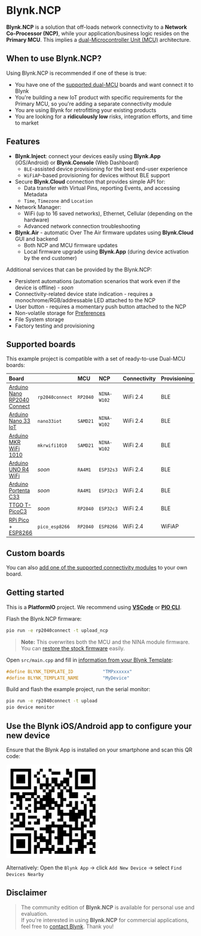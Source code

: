 # Blynk.NCP

**Blynk.NCP** is a solution that off-loads network connectivity to a **Network Co-Processor (NCP)**, while your application/business logic resides on the **Primary MCU**. This implies a [dual-Microcontroller Unit (MCU)](https://docs.google.com/presentation/d/1aP2sQWB0J9EWj8Y1h5qeyfm2aFwaNSUKnCE-k7zxVnk/present) architecture.

## When to use Blynk.NCP?

Using Blynk.NCP is recommended if one of these is true:

- You have one of the [supported dual-MCU](#supported-boards) boards and want connect it to Blynk
- You're building a new IoT product with specific requirements for the Primary MCU, so you're adding a separate connectivity module
- You are using Blynk for retrofitting your existing products
- You are looking for a **ridiculously low** risks, integration efforts, and time to market

## Features

- **Blynk.Inject**: connect your devices easily using **Blynk.App** (iOS/Android) or **Blynk.Console** (Web Dashboard)
  - `BLE`-assisted device provisioning for the best end-user experience
  - `WiFiAP`-based provisioning for devices without BLE support
- Secure **Blynk.Cloud** connection that provides simple API for:
  - Data transfer with Virtual Pins, reporting Events, and accessing Metadata
  - `Time`, `Timezone` and `Location`
- Network Manager:
  - WiFi (up to 16 saved networks), Ethernet, Cellular (depending on the hardware)
  - Advanced network connection troubleshooting
- **Blynk.Air** - automatic Over The Air firmware updates using **Blynk.Cloud** GUI and backend
  - Both NCP and MCU firmware updates
  - Local firmware upgrade using **Blynk.App** (during device activation by the end customer)

Additional services that can be provided by the Blynk.NCP:

- Persistent automations (automation scenarios that work even if the device is offline) - *soon*
- Connectivity-related device state indication - requires a monochrome/RGB/addressable LED attached to the NCP
- User button - requires a momentary push button attached to the NCP
- Non-volatile storage for [Preferences](https://github.com/vshymanskyy/Preferences)
- File System storage
- Factory testing and provisioning

## Supported boards

This example project is compatible with a set of ready-to-use Dual-MCU boards:

Board                            |                 | MCU      | NCP         | Connectivity | Provisioning
:--                              | ---             | :---     | :---        | ---          | ---
[Arduino Nano RP2040 Connect][1] | `rp2040connect` | `RP2040` | `NINA-W102` | WiFi 2.4     | BLE
[Arduino Nano 33 IoT][2]         | `nano33iot`     | `SAMD21` | `NINA-W102` | WiFi 2.4     | BLE
[Arduino MKR WiFi 1010][3]       | `mkrwifi1010`   | `SAMD21` | `NINA-W102` | WiFi 2.4     | BLE
[Arduino UNO R4 WiFi][4]         | *soon*          | `RA4M1`  | `ESP32s3`   | WiFi 2.4     | BLE
[Arduino Portenta C33][5]        | *soon*          | `RA4M1`  | `ESP32c3`   | WiFi 2.4     | BLE
[TTGO T-PicoC3][6]               | *soon*          | `RP2040` | `ESP32c3`   | WiFi 2.4     | BLE
[RPi Pico][7] + [ESP8266][8]     | `pico_esp8266`  | `RP2040` | `ESP8266`   | WiFi 2.4     | WiFiAP

## Custom boards

You can also [add one of the supported connectivity modules](docs/BuildYourOwn.md) to your own board.

## Getting started

This is a **PlatformIO** project. We recommend using [**VSCode**][pio_vscode] or [**PIO CLI**][pio_cli].  

Flash the Blynk.NCP firmware:

```sh
pio run -e rp2040connect -t upload_ncp
```

> **Note:** This overwrites both the MCU and the NINA module firmware.  
You can [restore the stock firmware][restore] easily.

Open `src/main.cpp` and fill in [information from your Blynk Template](https://bit.ly/BlynkInject):

```cpp
#define BLYNK_TEMPLATE_ID           "TMPxxxxxx"
#define BLYNK_TEMPLATE_NAME         "MyDevice"
```

Build and flash the example project, run the serial monitor:

```sh
pio run -e rp2040connect -t upload
pio device monitor
```

## Use the Blynk iOS/Android app to configure your new device

Ensure that the Blynk App is installed on your smartphone and scan this QR code:

<img alt="Add New Device QR" src="./docs/Images/AddNewDeviceQR.png" width="250" />

Alternatively: Open the `Blynk App` -> click `Add New Device` -> select `Find Devices Nearby`

## Disclaimer

> The community edition of **Blynk.NCP** is available for personal use and evaluation.  
If you're interested in using **Blynk.NCP** for commercial applications, feel free to [contact Blynk][blynk_sales]. Thank you!


[blynk_sales]: https://blynk.io/en/contact-us-business
[pio_vscode]: https://docs.platformio.org/en/stable/integration/ide/vscode.html#ide-vscode
[pio_cli]: https://docs.platformio.org/en/stable/core/index.html
[restore]: ./docs/RestoreFirmware.md

[1]: https://store.arduino.cc/products/arduino-nano-rp2040-connect
[2]: https://store.arduino.cc/products/arduino-nano-33-iot
[3]: https://store.arduino.cc/products/arduino-mkr-wifi-1010
[4]: https://store-usa.arduino.cc/pages/unor4
[5]: https://www.arduino.cc/pro/hardware-product-portenta-c33
[6]: https://www.lilygo.cc/products/lilygo%C2%AE-t-picoc3-esp32-c3-rp2040-1-14-inch-lcd-st7789v
[7]: https://www.raspberrypi.com/products/raspberry-pi-pico
[8]: https://www.waveshare.com/pico-esp8266.htm
